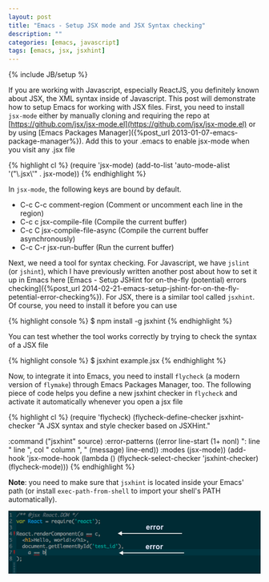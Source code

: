 ```yaml
---
layout: post
title: "Emacs - Setup JSX mode and JSX Syntax checking"
description: ""
categories: [emacs, javascript]
tags: [emacs, jsx, jsxhint]
---
```

{% include JB/setup %}

If you are working with Javascript, especially ReactJS, you definitely known
about JSX, the XML syntax inside of Javascript. This post will demonstrate how
to setup Emacs for working with JSX files. First, you need to install `jsx-mode`
either by manually cloning and requiring the repo at
[https://github.com/jsx/jsx-mode.el](https://github.com/jsx/jsx-mode.el) or by
using [Emacs Packages Manager]({%post_url 2013-01-07-emacs-package-manager%}).
Add this to your .emacs to enable jsx-mode when you visit any .jsx file

{% highlight cl %}
(require 'jsx-mode)
(add-to-list 'auto-mode-alist '("\\.jsx\\'" . jsx-mode))
{% endhighlight %}

In `jsx-mode`, the following keys are bound by default.

* C-c C-c     comment-region (Comment or uncomment each line in the region)
* C-c c       jsx-compile-file (Compile the current buffer)
* C-c C       jsx-compile-file-async (Compile the current buffer asynchronously)
* C-c C-r     jsx-run-buffer (Run the current buffer)

<!-- more -->

Next, we need a tool for syntax checking. For Javascript, we have `jslint` (or
`jshint`), which I have previously written another post about how to set it up
in Emacs here
[Emacs - Setup JSHint for on-the-fly (potential) errors checking]({%post_url 2014-02-21-emacs-setup-jshint-for-on-the-fly-petential-error-checking%}).
For JSX, there is a similar tool called `jsxhint`. Of course, you need to
install it before you can use

{% highlight console %}
$ npm install -g jsxhint
{% endhighlight %}

You can test whether the tool works correctly by trying to check the syntax of a
JSX file

{% highlight console %}
$ jsxhint example.jsx
{% endhighlight %}

Now, to integrate it into Emacs, you need to install `flycheck` (a modern
version of `flymake`) through Emacs Packages Manager, too. The following piece
of code helps you define a new jsxhint checker in `flycheck` and activate it
automatically whenever you open a jsx file

{% highlight cl %}
(require 'flycheck)
(flycheck-define-checker jsxhint-checker
  "A JSX syntax and style checker based on JSXHint."

  :command ("jsxhint" source)
  :error-patterns
  ((error line-start (1+ nonl) ": line " line ", col " column ", " (message) line-end))
  :modes (jsx-mode))
(add-hook 'jsx-mode-hook (lambda ()
                          (flycheck-select-checker 'jsxhint-checker)
                          (flycheck-mode)))
{% endhighlight %}

**Note**: you need to make sure that `jsxhint` is located inside your Emacs'
path (or install `exec-path-from-shell` to import your shell's PATH
automatically).

![Alt Text](/files/2014-03-10-emacs-setup-jsx-mode-and-jsx-syntax-checking/flycheck.png)

